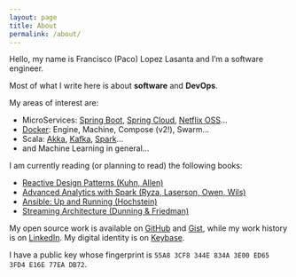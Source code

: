 ```yaml
---
layout: page
title: About
permalink: /about/
---
```


Hello, my name is Francisco (Paco) Lopez Lasanta and I’m a software engineer.

Most of what I write here is about **software** and **DevOps**.

My areas of interest are:

<ul class="fa-ul">
  <li><i class="fa-li fa fa-angle-double-right"></i>MicroServices: <a href="http://projects.spring.io/spring-boot/">Spring Boot</a>, <a href="http://projects.spring.io/spring-cloud/">Spring Cloud</a>, <a href="https://netflix.github.io/">Netflix OSS</a>...</li>
<li><i class="fa-li fa fa-angle-double-right"></i><a href="https://www.docker.com/">Docker</a>: Engine, Machine, Compose (v2!), Swarm...</li>
<li><i class="fa-li fa fa-angle-double-right"></i>Scala: <a href="http://akka.io/">Akka</a>, <a href="http://kafka.apache.org/">Kafka</a>, <a href="http://spark.apache.org/">Spark</a>...</li>
<li><i class="fa-li fa fa-angle-double-right"></i>and Machine Learning in general...</li>
</ul>

I am currently reading (or planning to read) the following books:

<ul class="fa-ul">
  <li><i class="fa-li fa fa-square-o"></i><a href="https://www.manning.com/books/reactive-design-patterns">Reactive Design Patterns (Kuhn, Allen)</a></li>
  <li><i class="fa-li fa fa-square-o"></i><a href="http://shop.oreilly.com/product/0636920035091.do">Advanced Analytics with Spark (Ryza, Laserson, Owen, Wils)</a></li>
  <li><i class="fa-li fa fa-check-square-o"></i><a href="http://shop.oreilly.com/product/0636920035626.do">Ansible: Up and Running (Hochstein)</a></li>
  <li><i class="fa-li fa fa-check-square-o"></i><a href="http://shop.oreilly.com/product/0636920049463.do">Streaming Architecture (Dunning & Friedman)</a></li>
</ul>

My open source work is available on [GitHub](https://github.com/flopezlasanta) and [Gist](https://gist.github.com/flopezlasanta), while my work history is on [LinkedIn](https://es.linkedin.com/in/flopezlasanta). My digital identity is on [Keybase](https://keybase.io/flopezlasanta).

I have a public key whose fingerprint is ```55A8 3CF8 344E 834A 3E00 ED65 3FD4 E16E 77EA DB72```.


